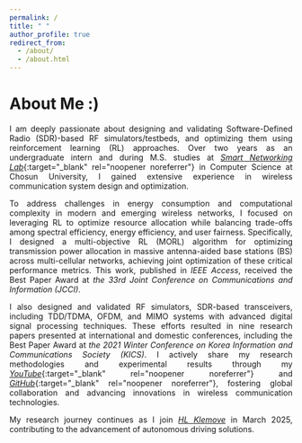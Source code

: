 ```yaml
---
permalink: /
title: " "
author_profile: true
redirect_from: 
  - /about/
  - /about.html
---
```


<style>
  /* Markdown에서 자동 생성되는 <p> 태그에 양쪽 정렬 */
  p {
    text-align: justify;
  }
</style>

# About Me :&#41;

I am deeply passionate about designing and validating Software-Defined Radio (SDR)-based RF simulators/testbeds, and optimizing them using reinforcement learning (RL) approaches. Over two years as an undergraduate intern and during M.S. studies at [_Smart Networking Lab_](https://sites.google.com/view/smart-networking/member){:target="_blank" rel="noopener noreferrer"} in Computer Science at Chosun University, I gained extensive experience in wireless communication system design and optimization.

To address challenges in energy consumption and computational complexity in modern and emerging wireless networks, I focused on leveraging RL to optimize resource allocation while balancing trade-offs among spectral efficiency, energy efficiency, and user fairness. Specifically, I designed a multi-objective RL (MORL) algorithm for optimizing transmission power allocation in massive antenna-aided base stations (BS) across multi-cellular networks, achieving joint optimization of these critical performance metrics. This work, published in _IEEE Access_, received the Best Paper Award at _the 33rd Joint Conference on Communications and Information (JCCI)_.

I also designed and validated RF simulators, SDR-based transceivers, including TDD/TDMA, OFDM, and MIMO systems with advanced digital signal processing techniques. These efforts resulted in nine research papers presented at international and domestic conferences, including the Best Paper Award at _the 2021 Winter Conference on Korea Information and Communications Society (KICS)_. I actively share my research methodologies and experimental results through my [_YouTube_](https://www.youtube.com/channel/UCZI9JfPn_Nk6HVkl2aAj4xA){:target="_blank" rel="noopener noreferrer"} and [_GitHub_](https://github.com/FIVEYOUNGWOO){:target="_blank" rel="noopener noreferrer"}, fostering global collaboration and advancing innovations in wireless communication technologies.

My research journey continues as I join <a href="https://hlklemove.com/eng/main.do" target="_blank" rel="noopener noreferrer">_HL Klemove_</a> in March 2025, contributing to the advancement of autonomous driving solutions.
